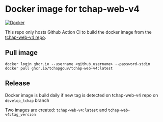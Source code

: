 # Docker image for tchap-web-v4

[![Docker](https://github.com/tchapgouv/tchap-web-v4-docker/actions/workflows/docker.yml/badge.svg)](https://github.com/tchapgouv/tchap-web-v4-docker/actions/workflows/docker.yml)

This repo only hosts Github Action CI to build the docker image from the [tchap-web-v4 repo](https://github.com/tchapgouv/tchap-web-v4/).

## Pull image

```
docker login ghcr.io --username <github_username> --password-stdin
docker pull ghcr.io/tchapgouv/tchap-web-v4:latest
```

## Release

Docker image is build daily if new tag is detected on tchap-web-v4 repo on `develop_tchap` branch

Two images are created: `tchap-web-v4:latest` and `tchap-web-v4:tag_version`

